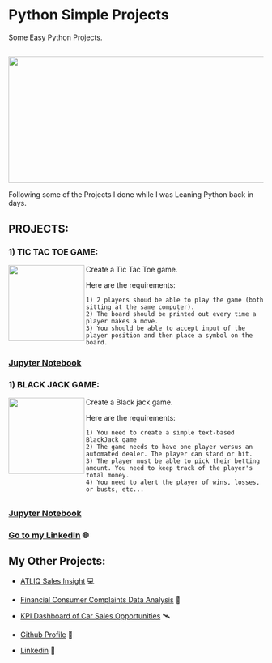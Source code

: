 # Python Simple Projects

Some Easy Python Projects.
##
<p align="center">
  <img width="660" height="250" src="https://github.com/gulshang7/Python_Simple_Projects/assets/124501309/40e91b70-be85-47a7-bf87-3a5bd7d1cd02">
</p>

Following some of the Projects I done while I was Leaning Python back in days.

## PROJECTS:

### 1) TIC TAC TOE GAME:

<img align="left" width="150" height="150" src="https://github.com/gulshang7/Python_Simple_Projects/assets/124501309/9b669f50-9e74-4853-8e5f-7598de66a742">

 Create a Tic Tac Toe game.
 
 Here are the requirements:
   
    1) 2 players shoud be able to play the game (both sitting at the same computer).
    2) The board should be printed out every time a player makes a move.
    3) You should be able to accept input of the player position and then place a symbol on the board.
    
### [Jupyter Notebook](https://github.com/gulshang7/Python_Simple_Projects/blob/main/Tic%20Tac%20Toe/Tic%20Tac%20Toe%20.ipynb)
    
### 1) BLACK JACK GAME:

<img align="left" width="150" height="150" src="https://github.com/gulshang7/Python_Simple_Projects/assets/124501309/1d9f8258-9402-4632-81e5-e5fbde50345f">

 Create a Black jack game.

 Here are the requirements:
   
    1) You need to create a simple text-based BlackJack game
    2) The game needs to have one player versus an automated dealer. The player can stand or hit.
    3) The player must be able to pick their betting amount. You need to keep track of the player's total money.
    4) You need to alert the player of wins, losses, or busts, etc...

## 

### [Jupyter Notebook](https://github.com/gulshang7/Python_Simple_Projects/blob/main/Tic%20Tac%20Toe/Tic%20Tac%20Toe%20.ipynb)
### [Go to my LinkedIn](https://www.linkedin.com/in/gulshan-gedam-362905209/) 🌐

## My Other Projects:

- [ATLIQ Sales Insight](https://github.com/gulshang7/ATLIQ_Sales_Insight_Data_Analysis_using_SQL_and_Tableau) 💻

- [Financial Consumer Complaints Data Analysis](https://github.com/gulshang7/Financial-Consumer-Complaints-Data-Analysis-Using-Tableau-Dashboard) 📜

- [KPI Dashboard of Car Sales Opportunities](https://github.com/gulshang7/KPI_Dashboard_of_Car_sales_Win_Loss_Data_Analysis_using_Excel_and_Tableau) 🛰️

- [Github Profile](https://github.com/gulshang7) 🧮

- [Linkedin](https://www.linkedin.com/in/gulshan-gedam-362905209/) 🤝

